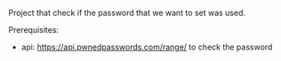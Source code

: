 Project that check if the password that we want to set was used.

Prerequisites:
- api: https://api.pwnedpasswords.com/range/ to check the password
